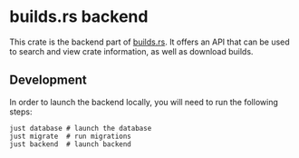 # builds.rs backend

This crate is the backend part of [builds.rs][]. It offers an API that can be
used to search and view crate information, as well as download builds.

## Development

In order to launch the backend locally, you will need to run the following steps:

```
just database # launch the database
just migrate  # run migrations
just backend  # launch backend
```

[builds.rs]: https://builds.rs
